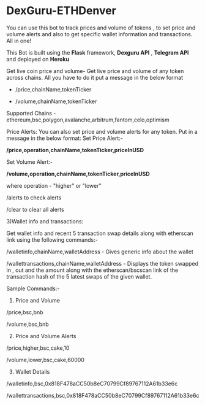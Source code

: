 # DexGuru-ETHDenver

You can use this bot to track prices and volume of tokens , to set price and volume alerts and also to get specific wallet information and transactions. All in one!

This Bot is built using the **Flask** framework, **Dexguru API** , **Telegram API** and deployed on **Heroku**

Get live coin price and volume- Get live price and volume of any token across chains. All you have to do it put a message in the below format
- /price,chainName,tokenTicker

- /volume,chainName,tokenTicker

Supported Chains - ethereum,bsc,polygon,avalanche,arbitrum,fantom,celo,optimism

Price Alerts: You can also set price and volume alerts for any token. Put in a message in the below format:
Set Price Alert:-

**/price,operation,chainName,tokenTicker,priceInUSD**

Set Volume Alert:-

**/volume,operation,chainName,tokenTicker,priceInUSD**

where operation - "higher" or "lower"

/alerts to check alerts

/clear to clear all alerts

3)Wallet info and transactions:

Get wallet info and recent 5 transaction swap details along with etherscan link using the following commands:-

/walletinfo,chainName,walletAddress - Gives generic info about the wallet

/wallettransactions,chainName,walletAddress - Displays the token swapped in , out and the amount along with the etherscan/bscscan link of the transaction hash of the 5 latest swaps of the given wallet.



Sample Commands:- 

1) Price and Volume 

/price,bsc,bnb

/volume,bsc,bnb

2) Price and Volume Alerts

/price,higher,bsc,cake,10

/volume,lower,bsc,cake,60000

3) Wallet Details

/walletinfo,bsc,0x818F478aCC50b8eC70799Cf89767112A61b33e6c

/wallettransactions,bsc,0x818F478aCC50b8eC70799Cf89767112A61b33e6c

